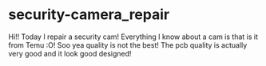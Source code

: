 # security-camera_repair
Hi!! Today I repair a security cam! Everything I know about a cam is that is it from Temu :O! Soo yea quality is not the best! The pcb quality is actually very good and it look good designed!
